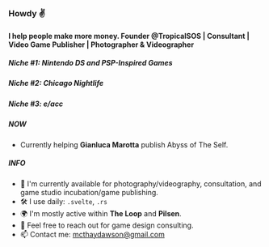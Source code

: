 ### Howdy ✌️

#### I help people make more money. Founder @TropicalSOS | Consultant | Video Game Publisher | Photographer & Videographer
##### Niche #1: Nintendo DS and PSP-Inspired Games
##### Niche #2: Chicago Nightlife
##### Niche #3: e/acc

##### NOW

- Currently helping **Gianluca Marotta** publish Abyss of The Self.

##### INFO

- 🏢 I'm currently available for photography/videography, consultation, and game studio incubation/game publishing. 
- 🛠 I use daily: `.svelte`, `.rs`
- 🌍 I'm mostly active within **The Loop** and **Pilsen**.
- 💬 Feel free to reach out for game design consulting. 
- 📫 Contact me: mcthaydawson@gmail.com
